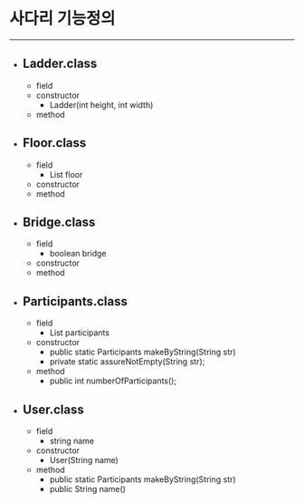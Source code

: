 # 사다리 기능정의

---

- ## Ladder.class
  - field
  - constructor
    - Ladder(int height, int width)
  - method
- ## Floor.class
  - field
    - List<Bridge> floor
  - constructor
  - method
- ## Bridge.class
  - field
    - boolean bridge
  - constructor
  - method
- ## Participants.class
  - field
    - List<User> participants
  - constructor
    - public static Participants makeByString(String str)
    - private static assureNotEmpty(String str);
  - method
    - public int numberOfParticipants();
- ## User.class
  - field
    - string name
  - constructor
    - User(String name)
  - method
    - public static Participants makeByString(String str)
    - public String name()

